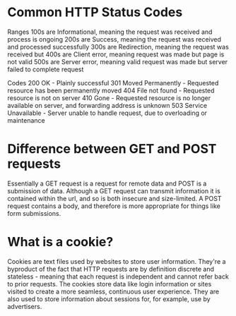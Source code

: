 

# Common HTTP Status Codes
Ranges
100s are Informational, meaning the request was received and process is ongoing
200s are Success, meaning the request was received and processed successfully
300s are Redirection, meaning the request was received but 
400s are Client error, meaning request was made but page is not valid
500s are Server error, meaning valid request was made but server failed to complete request

Codes
200 OK - Plainly successful
301 Moved Permanently - Requested resource has been permanently moved
404 File not found - Requested resource is not on server
410 Gone - Requested resource is no longer available on server, and forwarding address is unknown
503 Service Unavailable - Server unable to handle request, due to overloading or maintenance

# Difference between GET and POST requests

Essentially a GET request is a request for remote data and POST is a submission of data. Although a GET request can transmit information it is contained within the url, and so is both insecure and size-limited. A POST request contains a body, and therefore is more appropriate for things like form submissions.

# What is a cookie?

Cookies are text files used by websites to store user information. They're a byproduct of the fact that HTTP requests are by definition discrete and stateless - meaning that each request is independent and cannot refer back to prior requests. The cookies store data like login information or sites visited to create a more seamless, continuous user experience. They are also used to store information about sessions for, for example, use by advertisers.